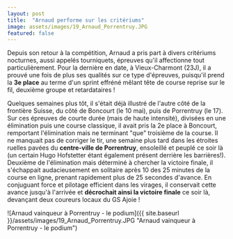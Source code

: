 ```yaml
---
layout: post
title:  "Arnaud performe sur les critériums"
image: assets/images/19_Arnaud_Porrentruy.JPG
featured: false
---
```


Depuis son retour à la compétition, Arnaud a pris part à divers critériums nocturnes, aussi appelés tourniquets, épreuves qu'il affectionne tout particulièrement. Pour la dernière en date, à Vieux-Charmont (23J), il a prouvé une fois de plus ses qualités sur ce type d'épreuves, puisqu'il prend la **3e place** au terme d'un sprint effréné mêlant tête de course reprise sur le fil, deuxième groupe et retardataires !

Quelques semaines plus tôt, il s'était déjà illustré de l'autre côté de la frontière Suisse, du côté de Boncourt (le 10 mai), puis de Porrentruy (le 17). Sur ces épreuves de courte durée (mais de haute intensité), divisées en une élimination puis une course classique, il avait pris la 2e place à Boncourt, remportant l'élimination mais ne terminant "que" troisième de la course. Il ne manquait pas de corriger le tir, une semaine plus tard dans les étroites ruelles pavées du **centre-ville de Porrentruy**, ensoleillé et peuplé ce soir là (un certain Hugo Hofstetter étant également présent derrière les barrières!). Deuxième de l'élimination mais déterminé à chercher la victoire finale, il s'échappait audacieusement en solitaire après 10 des 25 minutes de la course en ligne, prenant rapidement plus de 25 secondes d'avance. En conjuguant force et pilotage efficient dans les virages, il conservait cette avance jusqu'à l'arrivée et **décrochait ainsi la victoire finale** ce soir là, devançant deux coureurs locaux du GS Ajoie !

![Arnaud vainqueur à Porrentruy - le podium]({{ site.baseurl }}/assets/images/19_Arnaud_Porrentruy.JPG "Arnaud vainqueur à Porrentruy - le podium")